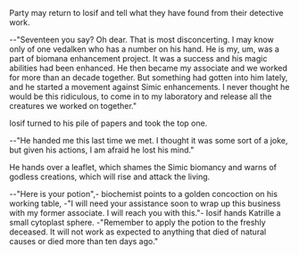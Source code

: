 Party may return to Iosif and tell what they have found from their detective
work.

--"Seventeen you say? Oh dear. That is most disconcerting. I may know only of
one vedalken who has a number on his hand. He is my, um, was a part of biomana
enhancement project. It was a success and his magic abilities had been
enhanced. He then became my associate and we worked for more than an decade
together. But something had gotten into him lately, and he started a movement
against Simic enhancements. I never thought he would be this ridiculous, to
come in to my laboratory and release all the creatures we worked on together."

Iosif turned to his pile of papers and took the top one.

--"He handed me this last time we met. I thought it was some sort of a joke,
but given his actions, I am afraid he lost his mind."

He hands over a leaflet, which shames the Simic biomancy and warns of godless
creations, which will rise and attack the living.

--"Here is your potion",- biochemist points to a golden concoction on his
working table, -"I will need your assistance soon to wrap up this business with
my former associate. I will reach you with this."- Iosif hands Katrille a small
cytoplast sphere. -"Remember to apply the potion to the freshly deceased. It
will not work as expected to anything that died of natural causes or died more
than ten days ago."

